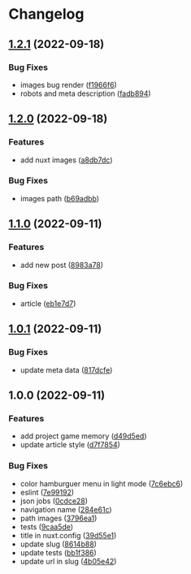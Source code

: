 # Changelog

## [1.2.1](https://github.com/gabrielcaiana/myWebSite/compare/v1.2.0...v1.2.1) (2022-09-18)


### Bug Fixes

* images bug render ([f1966f6](https://github.com/gabrielcaiana/myWebSite/commit/f1966f6fad1944de411f69380e620deff6f23046))
* robots and meta description ([fadb894](https://github.com/gabrielcaiana/myWebSite/commit/fadb894a11be15559974bfc779b8739677136e93))

## [1.2.0](https://github.com/gabrielcaiana/myWebSite/compare/v1.1.0...v1.2.0) (2022-09-18)


### Features

* add nuxt images ([a8db7dc](https://github.com/gabrielcaiana/myWebSite/commit/a8db7dc19e091edca25dec2728a9e5e78cf8f649))


### Bug Fixes

* images path ([b69adbb](https://github.com/gabrielcaiana/myWebSite/commit/b69adbb5f54ff529bc39799b15febb08d05a5967))

## [1.1.0](https://github.com/gabrielcaiana/myWebSite/compare/v1.0.1...v1.1.0) (2022-09-11)


### Features

* add new post ([8983a78](https://github.com/gabrielcaiana/myWebSite/commit/8983a7841a0d9c53c2e4acc38e9e7ba0fcb99636))


### Bug Fixes

* article ([eb1e7d7](https://github.com/gabrielcaiana/myWebSite/commit/eb1e7d7b0a1b8e788ff11a3554a9e7c78705f81f))

## [1.0.1](https://github.com/gabrielcaiana/myWebSite/compare/v1.0.0...v1.0.1) (2022-09-11)


### Bug Fixes

* update meta data ([817dcfe](https://github.com/gabrielcaiana/myWebSite/commit/817dcfe323e7c755a5b994a1243050cf51849e33))

## 1.0.0 (2022-09-11)


### Features

* add project game memory ([d49d5ed](https://github.com/gabrielcaiana/myWebSite/commit/d49d5edc6c9449329ba3e0cd1fadfb8cbeffa559))
* update article style ([d7f7854](https://github.com/gabrielcaiana/myWebSite/commit/d7f7854220e900c815f17057c87820343dd59ebf))


### Bug Fixes

* color hamburguer menu in light mode ([7c6ebc6](https://github.com/gabrielcaiana/myWebSite/commit/7c6ebc65537e91b7d85c6656b34f6bd6456fcd25))
* eslint ([7e99192](https://github.com/gabrielcaiana/myWebSite/commit/7e99192a698970903c2eacd0413c7e21e714d36a))
* json jobs ([0cdce28](https://github.com/gabrielcaiana/myWebSite/commit/0cdce28beb4ed88f8f0c67e26e58888d65c07e04))
* navigation name ([284e61c](https://github.com/gabrielcaiana/myWebSite/commit/284e61c4795cd49b7219e57b6d04c0b65b9b1932))
* path images ([3796ea1](https://github.com/gabrielcaiana/myWebSite/commit/3796ea118a8d54c57821df1d8e3321c5295d858a))
* tests ([9caa5de](https://github.com/gabrielcaiana/myWebSite/commit/9caa5de039792858572a2039be04fd4611c4e608))
* title in nuxt.config ([39d55e1](https://github.com/gabrielcaiana/myWebSite/commit/39d55e1cdefcc28893715160924a527a258ca8ad))
* update slug ([8614b88](https://github.com/gabrielcaiana/myWebSite/commit/8614b88047a0fad5474a80abc6d74d5a992ac4ca))
* update tests ([bb1f386](https://github.com/gabrielcaiana/myWebSite/commit/bb1f386ee50126cb101b29fd0bdf66267805d62c))
* update url in slug ([4b05e42](https://github.com/gabrielcaiana/myWebSite/commit/4b05e421c836f221f12bf53df54f27d91fee3bde))
